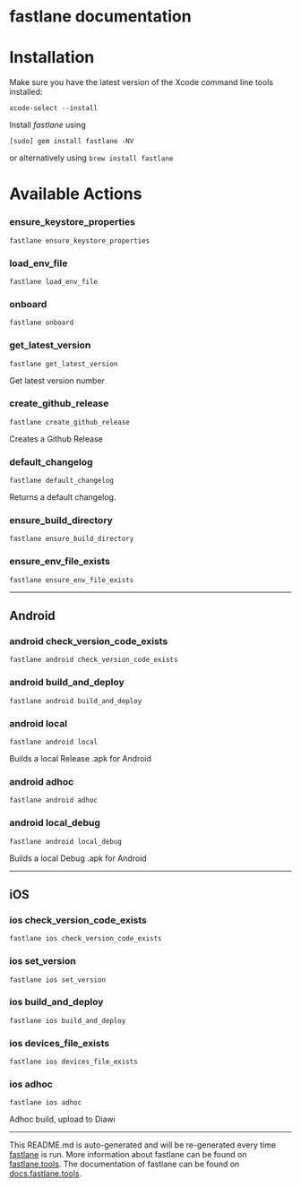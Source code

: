 fastlane documentation
================
# Installation

Make sure you have the latest version of the Xcode command line tools installed:

```
xcode-select --install
```

Install _fastlane_ using
```
[sudo] gem install fastlane -NV
```
or alternatively using `brew install fastlane`

# Available Actions
### ensure_keystore_properties
```
fastlane ensure_keystore_properties
```

### load_env_file
```
fastlane load_env_file
```

### onboard
```
fastlane onboard
```

### get_latest_version
```
fastlane get_latest_version
```
Get latest version number
### create_github_release
```
fastlane create_github_release
```
Creates a Github Release
### default_changelog
```
fastlane default_changelog
```
Returns a default changelog.
### ensure_build_directory
```
fastlane ensure_build_directory
```

### ensure_env_file_exists
```
fastlane ensure_env_file_exists
```


----

## Android
### android check_version_code_exists
```
fastlane android check_version_code_exists
```

### android build_and_deploy
```
fastlane android build_and_deploy
```

### android local
```
fastlane android local
```
Builds a local Release .apk for Android
### android adhoc
```
fastlane android adhoc
```

### android local_debug
```
fastlane android local_debug
```
Builds a local Debug .apk for Android

----

## iOS
### ios check_version_code_exists
```
fastlane ios check_version_code_exists
```

### ios set_version
```
fastlane ios set_version
```

### ios build_and_deploy
```
fastlane ios build_and_deploy
```

### ios devices_file_exists
```
fastlane ios devices_file_exists
```

### ios adhoc
```
fastlane ios adhoc
```
Adhoc build, upload to Diawi

----

This README.md is auto-generated and will be re-generated every time [fastlane](https://fastlane.tools) is run.
More information about fastlane can be found on [fastlane.tools](https://fastlane.tools).
The documentation of fastlane can be found on [docs.fastlane.tools](https://docs.fastlane.tools).

